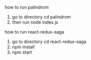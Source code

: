how to run palindrom
1. go to directory cd palindrom
2. then run node index.js

how to run react-redux-saga
1. go to directory cd react-redux-saga
1. npm install
2. npm start